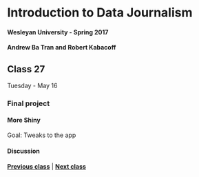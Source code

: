 # Introduction to Data Journalism
  
#### Wesleyan University - Spring 2017
  
**Andrew Ba Tran and Robert Kabacoff**
  
## Class 27
Tuesday - May 16
                             
### Final project
                             
#### More Shiny
                             
Goal: Tweaks to the app
                             
#### Discussion

                   
**[Previous class](class29.md)** | **[Next class](class31.md)**
